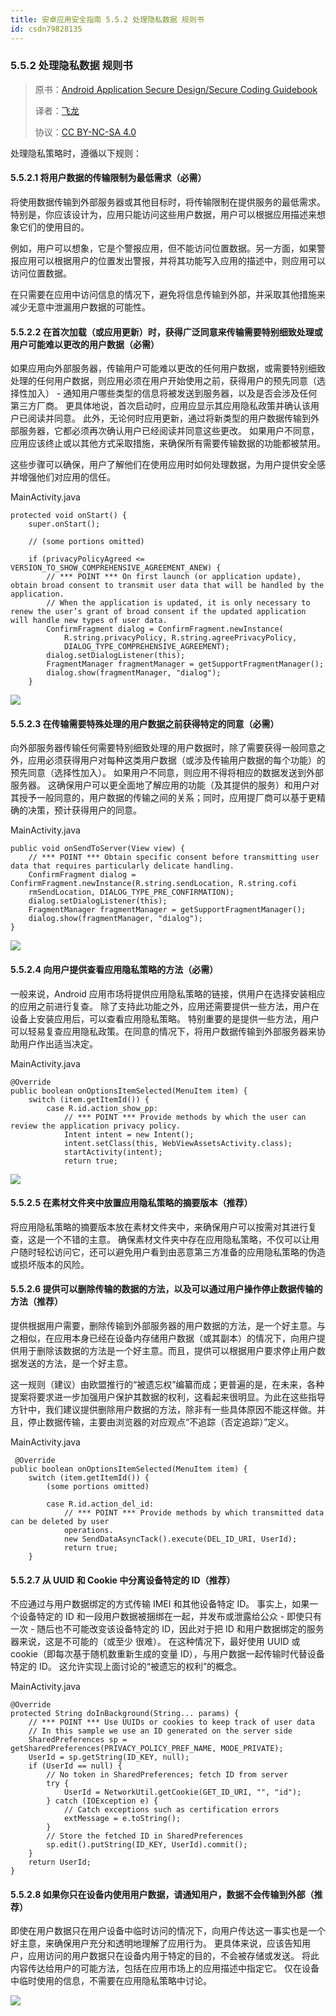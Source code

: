 ```yaml
---
title: 安卓应用安全指南 5.5.2 处理隐私数据 规则书
id: csdn79828135
---
```


### 5.5.2 处理隐私数据 规则书

> 原书：[Android Application Secure Design/Secure Coding Guidebook](http://www.jssec.org/dl/android_securecoding_en.pdf)
> 
> 译者：[飞龙](https://github.com/wizardforcel)
> 
> 协议：[CC BY-NC-SA 4.0](http://creativecommons.org/licenses/by-nc-sa/4.0/)

处理隐私策略时，遵循以下规则：

#### 5.5.2.1 将用户数据的传输限制为最低需求（必需）

将使用数据传输到外部服务器或其他目标时，将传输限制在提供服务的最低需求。 特别是，你应该设计为，应用只能访问这些用户数据，用户可以根据应用描述来想象它们的使用目的。

例如，用户可以想象，它是个警报应用，但不能访问位置数据。另一方面，如果警报应用可以根据用户的位置发出警报，并将其功能写入应用的描述中，则应用可以访问位置数据。

在只需要在应用中访问信息的情况下，避免将信息传输到外部，并采取其他措施来减少无意中泄漏用户数据的可能性。

#### 5.5.2.2 在首次加载（或应用更新）时，获得广泛同意来传输需要特别细致处理或用户可能难以更改的用户数据（必需）

如果应用向外部服务器，传输用户可能难以更改的任何用户数据，或需要特别细致处理的任何用户数据，则应用必须在用户开始使用之前，获得用户的预先同意（选择性加入） - 通知用户哪些类型的信息将被发送到服务器，以及是否会涉及任何第三方厂商。 更具体地说，首次启动时，应用应显示其应用隐私政策并确认该用户已阅读并同意。 此外，无论何时应用更新，通过将新类型的用户数据传输到外部服务器，它都必须再次确认用户已经阅读并同意这些更改。 如果用户不同意，应用应该终止或以其他方式采取措施，来确保所有需要传输数据的功能都被禁用。

这些步骤可以确保，用户了解他们在使用应用时如何处理数据，为用户提供安全感并增强他们对应用的信任。

MainActivity.java

```
protected void onStart() {
    super.onStart();

    // (some portions omitted)

    if (privacyPolicyAgreed <= VERSION_TO_SHOW_COMPREHENSIVE_AGREEMENT_ANEW) {
        // *** POINT *** On first launch (or application update), obtain broad consent to transmit user data that will be handled by the application.
        // When the application is updated, it is only necessary to renew the user’s grant of broad consent if the updated application will handle new types of user data.
        ConfirmFragment dialog = ConfirmFragment.newInstance(
            R.string.privacyPolicy, R.string.agreePrivacyPolicy,
            DIALOG_TYPE_COMPREHENSIVE_AGREEMENT);
        dialog.setDialogListener(this);
        FragmentManager fragmentManager = getSupportFragmentManager();
        dialog.show(fragmentManager, "dialog");
    }
```

![](../img/31d03f05709f0dfdadf3339020a7ce5e.png)

#### 5.5.2.3 在传输需要特殊处理的用户数据之前获得特定的同意（必需）

向外部服务器传输任何需要特别细致处理的用户数据时，除了需要获得一般同意之外，应用必须获得用户对每种这类用户数据（或涉及传输用户数据的每个功能）的预先同意（选择性加入）。 如果用户不同意，则应用不得将相应的数据发送到外部服务器。 这确保用户可以更全面地了解应用的功能（及其提供的服务）和用户对其授予一般同意的，用户数据的传输之间的关系；同时，应用提厂商可以基于更精确的决策，预计获得用户的同意。

MainActivity.java

```
public void onSendToServer(View view) {
    // *** POINT *** Obtain specific consent before transmitting user data that requires particularly delicate handling.
    ConfirmFragment dialog = ConfirmFragment.newInstance(R.string.sendLocation, R.string.cofi
    rmSendLocation, DIALOG_TYPE_PRE_CONFIRMATION);
    dialog.setDialogListener(this);
    FragmentManager fragmentManager = getSupportFragmentManager();
    dialog.show(fragmentManager, "dialog");
}
```

![](../img/5c9175da5cc5377313dd4152aaa4b892.png)

#### 5.5.2.4 向用户提供查看应用隐私策略的方法（必需）

一般来说，Android 应用市场将提供应用隐私策略的链接，供用户在选择安装相应的应用之前进行复查。 除了支持此功能之外，应用还需要提供一些方法，用户在设备上安装应用后，可以查看应用隐私策略。 特别重要的是提供一些方法，用户可以轻易复查应用隐私政策。在同意的情况下，将用户数据传输到外部服务器来协助用户作出适当决定。

MainActivity.java

```
@Override
public boolean onOptionsItemSelected(MenuItem item) {
    switch (item.getItemId()) {
        case R.id.action_show_pp:
            // *** POINT *** Provide methods by which the user can review the application privacy policy.
            Intent intent = new Intent();
            intent.setClass(this, WebViewAssetsActivity.class);
            startActivity(intent);
            return true;
```

![](../img/3c47124cc58aef5b0013da83d865be42.png)

#### 5.5.2.5 在素材文件夹中放置应用隐私策略的摘要版本（推荐）

将应用隐私策略的摘要版本放在素材文件夹中，来确保用户可以按需对其进行复查，这是一个不错的主意。 确保素材文件夹中存在应用隐私策略，不仅可以让用户随时轻松访问它，还可以避免用户看到由恶意第三方准备的应用隐私策略的伪造或损坏版本的风险。

#### 5.5.2.6 提供可以删除传输的数据的方法，以及可以通过用户操作停止数据传输的方法（推荐）

提供根据用户需要，删除传输到外部服务器的用户数据的方法，是一个好主意。与之相似，在应用本身已经在设备内存储用户数据（或其副本）的情况下，向用户提供用于删除该数据的方法是一个好主意。而且，提供可以根据用户要求停止用户数据发送的方法，是一个好主意。

这一规则（建议）由欧盟推行的“被遗忘权”编纂而成；更普遍的是，在未来，各种提案将要求进一步加强用户保护其数据的权利，这看起来很明显。为此在这些指导方针中，我们建议提供删除用户数据的方法，除非有一些具体原因不能这样做。并且，停止数据传输，主要由浏览器的对应观点“不追踪（否定追踪）”定义。

MainActivity.java

```
 @Override
public boolean onOptionsItemSelected(MenuItem item) {
    switch (item.getItemId()) {
        (some portions omitted)

        case R.id.action_del_id:
            // *** POINT *** Provide methods by which transmitted data can be deleted by user
            operations.
            new SendDataAsyncTack().execute(DEL_ID_URI, UserId);
            return true;
    }
```

#### 5.5.2.7 从 UUID 和 Cookie 中分离设备特定的 ID（推荐）

不应通过与用户数据绑定的方式传输 IMEI 和其他设备特定 ID。 事实上，如果一个设备特定的 ID 和一段用户数据被捆绑在一起，并发布或泄露给公众 - 即使只有一次 - 随后也不可能改变该设备特定的 ID，因此对于把 ID 和用户数据绑定的服务器来说，这是不可能的（或至少 很难）。 在这种情况下，最好使用 UUID 或 cookie（即每次基于随机数重新生成的变量 ID），与用户数据一起传输时代替设备特定的 ID。 这允许实现上面讨论的“被遗忘的权利”的概念。

MainActivity.java

```
@Override
protected String doInBackground(String... params) {
    // *** POINT *** Use UUIDs or cookies to keep track of user data
    // In this sample we use an ID generated on the server side
    SharedPreferences sp = getSharedPreferences(PRIVACY_POLICY_PREF_NAME, MODE_PRIVATE);
    UserId = sp.getString(ID_KEY, null);
    if (UserId == null) {
        // No token in SharedPreferences; fetch ID from server
        try {
            UserId = NetworkUtil.getCookie(GET_ID_URI, "", "id");
        } catch (IOException e) {
            // Catch exceptions such as certification errors
            extMessage = e.toString();
        }
        // Store the fetched ID in SharedPreferences
        sp.edit().putString(ID_KEY, UserId).commit();
    }
    return UserId;
}
```

#### 5.5.2.8 如果你只在设备内使用用户数据，请通知用户，数据不会传输到外部（推荐）

即使在用户数据只在用户设备中临时访问的情况下，向用户传达这一事实也是一个好主意，来确保用户充分和透明地理解了应用行为。 更具体来说，应该告知用户，应用访问的用户数据只在设备内用于特定的目的，不会被存储或发送。 将此内容传达给用户的可能方法，包括在应用市场上的应用描述中指定它。 仅在设备中临时使用的信息，不需要在应用隐私策略中讨论。

![](../img/ab45ea7bdeef805f357383ace13e6990.png)
